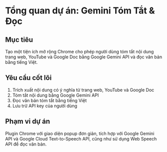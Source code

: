 # Tổng quan dự án: Gemini Tóm Tắt & Đọc

## Mục tiêu
Tạo một tiện ích mở rộng Chrome cho phép người dùng tóm tắt nội dung trang web, YouTube và Google Doc bằng Google Gemini API và đọc văn bản bằng tiếng Việt.

## Yêu cầu cốt lõi
1. Trích xuất nội dung có ý nghĩa từ trang web, YouTube và Google Doc
2. Tóm tắt nội dung bằng Google Gemini API
3. Đọc văn bản tóm tắt bằng tiếng Việt
4. Lưu trữ API key của người dùng

## Phạm vi dự án
Plugin Chrome với giao diện popup đơn giản, tích hợp với Google Gemini API và Google Cloud Text-to-Speech API, cũng như sử dụng Web Speech API để đọc văn bản.